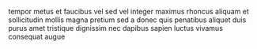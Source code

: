 tempor metus et faucibus vel sed vel integer maximus rhoncus aliquam et
sollicitudin mollis magna pretium sed a donec quis penatibus aliquet duis purus
amet tristique dignissim nec dapibus sapien luctus vivamus consequat augue